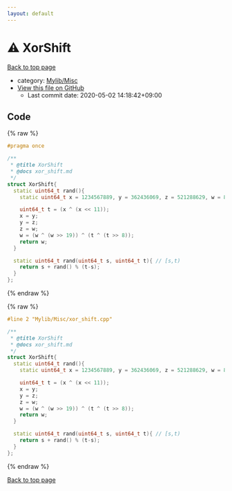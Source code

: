 ```yaml
---
layout: default
---
```


<!-- mathjax config similar to math.stackexchange -->
<script type="text/javascript" async
  src="https://cdnjs.cloudflare.com/ajax/libs/mathjax/2.7.5/MathJax.js?config=TeX-MML-AM_CHTML">
</script>
<script type="text/x-mathjax-config">
  MathJax.Hub.Config({
    TeX: { equationNumbers: { autoNumber: "AMS" }},
    tex2jax: {
      inlineMath: [ ['$','$'] ],
      processEscapes: true
    },
    "HTML-CSS": { matchFontHeight: false },
    displayAlign: "left",
    displayIndent: "2em"
  });
</script>

<script type="text/javascript" src="https://cdnjs.cloudflare.com/ajax/libs/jquery/3.4.1/jquery.min.js"></script>
<script src="https://cdn.jsdelivr.net/npm/jquery-balloon-js@1.1.2/jquery.balloon.min.js" integrity="sha256-ZEYs9VrgAeNuPvs15E39OsyOJaIkXEEt10fzxJ20+2I=" crossorigin="anonymous"></script>
<script type="text/javascript" src="../../../assets/js/copy-button.js"></script>
<link rel="stylesheet" href="../../../assets/css/copy-button.css" />


# :warning: XorShift

<a href="../../../index.html">Back to top page</a>

* category: <a href="../../../index.html#3aaad417c82174440088b5eea559262a">Mylib/Misc</a>
* <a href="{{ site.github.repository_url }}/blob/master/Mylib/Misc/xor_shift.cpp">View this file on GitHub</a>
    - Last commit date: 2020-05-02 14:18:42+09:00




## Code

<a id="unbundled"></a>
{% raw %}
```cpp
#pragma once

/**
 * @title XorShift
 * @docs xor_shift.md
 */
struct XorShift{
  static uint64_t rand(){
    static uint64_t x = 1234567889, y = 362436069, z = 521288629, w = 88675123;

    uint64_t t = (x ^ (x << 11));
    x = y;
    y = z;
    z = w;
    w = (w ^ (w >> 19)) ^ (t ^ (t >> 8));
    return w;
  }

  static uint64_t rand(uint64_t s, uint64_t t){ // [s,t)
    return s + rand() % (t-s);
  }
};

```
{% endraw %}

<a id="bundled"></a>
{% raw %}
```cpp
#line 2 "Mylib/Misc/xor_shift.cpp"

/**
 * @title XorShift
 * @docs xor_shift.md
 */
struct XorShift{
  static uint64_t rand(){
    static uint64_t x = 1234567889, y = 362436069, z = 521288629, w = 88675123;

    uint64_t t = (x ^ (x << 11));
    x = y;
    y = z;
    z = w;
    w = (w ^ (w >> 19)) ^ (t ^ (t >> 8));
    return w;
  }

  static uint64_t rand(uint64_t s, uint64_t t){ // [s,t)
    return s + rand() % (t-s);
  }
};

```
{% endraw %}

<a href="../../../index.html">Back to top page</a>

